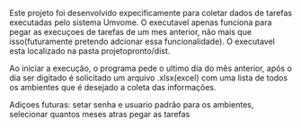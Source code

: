 Este projeto foi desenvolvido expecificamente para coletar dados de tarefas executadas pelo sistema Umvome.
O executavel apenas funciona para pegar as execuçoes de tarefas de um mes anterior, não mais que isso(futuramente pretendo adcionar essa funcionalidade).
O executavel esta localizado na pasta projetopronto/dist.

Ao iniciar a execução, o programa pede o ultimo dia do mês anterior, após o dia ser digitado é solicitado um arquivo .xlsx(excel) com uma lista de todos os ambientes que é desejado a coleta das informações.

Adiçoes futuras:
setar senha e usuario padrão para os ambientes,
selecionar quantos meses atras pegar as tarefas

